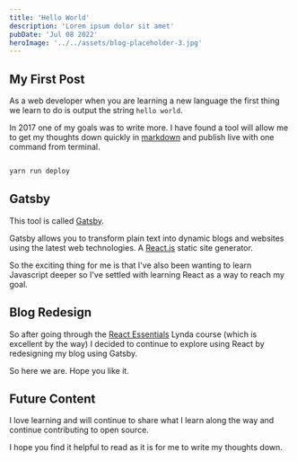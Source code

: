 ```yaml
---
title: 'Hello World'
description: 'Lorem ipsum dolor sit amet'
pubDate: 'Jul 08 2022'
heroImage: '../../assets/blog-placeholder-3.jpg'
---
```


## My First Post

As a web developer when you are learning a new language the first thing we learn to do is output the string `hello world`.

In 2017 one of my goals was to write more. I have found a tool will allow me to get my thoughts down quickly in [markdown] and publish live with one command from terminal.

```js

yarn run deploy

```

## Gatsby

This tool is called [Gatsby][gatsby].

Gatsby allows you to transform plain text into dynamic blogs and websites using the latest web technologies. A [React.js][react] static site generator.

So the exciting thing for me is that I've also been wanting to learn Javascript deeper so I've settled with learning React as a way to reach my goal.

## Blog Redesign

So after going through the [React Essentials][react-essentials] Lynda course (which is excellent by the way) I decided to continue to explore using React by redesigning my blog using Gatsby.

So here we are. Hope you like it.

## Future Content

I love learning and will continue to share what I learn along the way and continue contributing to open source.

I hope you find it helpful to read as it is for me to write my thoughts down.

[react]: https://facebook.github.io/react/
[markdown]: https://masteringmarkdown.com/
[gatsby]: https://github.com/gatsbyjs/gatsby
[react-essentials]: https://www.lynda.com/React-js-tutorials/React-js-Essential-Training/496905-2.html.
